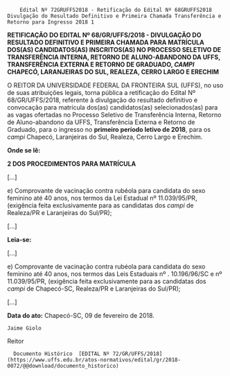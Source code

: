         Edital Nº 72GRUFFS2018 - Retificação do Edital Nº 68GRUFFS2018 Divulgação do Resultado Definitivo e Primeira Chamada Transferência e Retorno para Ingresso 2018 1  

**RETIFICAÇÃO DO EDITAL Nº 68/GR/UFFS/2018 - DIVULGAÇÃO DO RESULTADO DEFINITIVO E PRIMEIRA CHAMADA PARA MATRÍCULA DOS(AS) CANDIDATOS(AS) INSCRITOS(AS) NO PROCESSO SELETIVO DE TRANSFERÊNCIA INTERNA, RETORNO DE ALUNO-ABANDONO DA UFFS, TRANSFERÊNCIA EXTERNA E RETORNO DE GRADUADO, *CAMPI* CHAPECÓ, LARANJEIRAS DO SUL, REALEZA, CERRO LARGO E ERECHIM**

  

 O REITOR DA UNIVERSIDADE FEDERAL DA FRONTEIRA SUL (UFFS), no uso de suas atribuições legais, torna pública a retificação do Edital Nº 68/GR/UFFS/2018, referente à divulgação do resultado definitivo e convocação para matrícula dos(as) candidatos(as) selecionados(as) para as vagas ofertadas no Processo Seletivo de Transferência Interna, Retorno de Aluno-abandono da UFFS, Transferência Externa e Retorno de Graduado, para o ingresso no **primeiro período letivo de 2018**, para os *campi* Chapecó, Laranjeiras do Sul, Realeza, Cerro Largo e Erechim.

  

 **Onde se lê:**

 **2 DOS PROCEDIMENTOS PARA MATRÍCULA**

 [...]

 e) Comprovante de vacinação contra rubéola para candidata do sexo feminino até 40 anos, nos termos da Lei Estadual nº 11.039/95/PR, (exigência feita exclusivamente para as candidatas dos *campi* de Realeza/PR e Laranjeiras do Sul/PR);

 [...]

  

 **Leia-se:**

 [...]

 e) Comprovante de vacinação contra rubéola para candidata do sexo feminino até 40 anos, nos termos das Leis Estaduais nº . 10.196/96/SC e nº 11.039/95/PR, (exigência feita exclusivamente para as candidatas dos *campi* de Chapecó-SC, Realeza/PR e Laranjeiras do Sul/PR);

 [...]

   **Data do ato:** Chapecó-SC, 09 de fevereiro de 2018.   
 

    Jaime Giolo   
 Reitor 

      Documento Histórico  [EDITAL Nº 72/GR/UFFS/2018](https://www.uffs.edu.br/atos-normativos/edital/gr/2018-0072/@@download/documento_historico)     
      